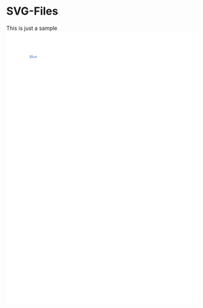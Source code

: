 # SVG-Files

This is just a sample ![](https://github.com/suhasmaddali/SVG-Files/blob/main/Blue.svg)
